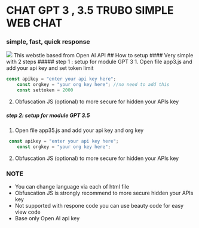 # CHAT GPT 3 , 3.5 TRUBO SIMPLE WEB CHAT
### simple, fast, quick response
<img src="https://i.postimg.cc/2S7Dcxh8/Screenshot-20240331-115139-Chrome.jpg">
This webstie based from Open AI API
## How to setup
#### Very simple with 2 steps
##### step 1 : setup for module GPT 3
1. Open file app3.js and add your api key and set token limit

```javascript
const apikey = "enter your api key here";
    const orgkey = "your org key here"; //no need to add this
    const settoken = 2000
```

2. Obfuscation JS (optional) to more secure for hidden your APIs key

##### step 2: setup for module GPT 3.5
1. Open file app35.js and add your api key and org key

```javascript
 const apikey = "enter your api key here";
    const orgkey = "your org key here";
```
2. Obfuscation JS (optional) to more secure for hidden your APIs key

### NOTE
- You can change language via each of html file
- Obfuscation JS is strongly recommend to more secure hidden your APIs key
- Not supported with respone code you can use beauty code for easy view code
- Base only Open AI api key


